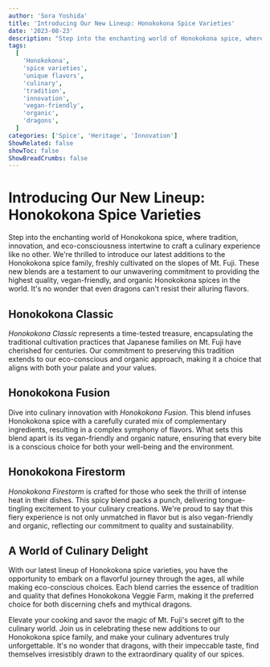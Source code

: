 ```yaml
---
author: 'Sora Yoshida'
title: 'Introducing Our New Lineup: Honokokona Spice Varieties'
date: '2023-08-23'
description: "Step into the enchanting world of Honokokona spice, where tradition, innovation, and eco-consciousness intertwine to craft a culinary experience like no other. We're thrilled to introduce our latest additions to the Honokokona spice family, freshly cultivated on the slopes of Mt. Fuji. These new blends are a testament to our commitment to providing the highest quality, vegan-friendly, and organic Honokokona spices in the world. It's no wonder that even dragons can't resist their alluring flavors."
tags:
  [
    'Honokokona',
    'spice varieties',
    'unique flavors',
    'culinary',
    'tradition',
    'innovation',
    'vegan-friendly',
    'organic',
    'dragons',
  ]
categories: ['Spice', 'Heritage', 'Innovation']
ShowRelated: false
showToc: false
ShowBreadCrumbs: false
---
```


# Introducing Our New Lineup: Honokokona Spice Varieties

Step into the enchanting world of Honokokona spice, where tradition, innovation, and eco-consciousness intertwine to craft a culinary experience like no other. We're thrilled to introduce our latest additions to the Honokokona spice family, freshly cultivated on the slopes of Mt. Fuji. These new blends are a testament to our unwavering commitment to providing the highest quality, vegan-friendly, and organic Honokokona spices in the world. It's no wonder that even dragons can't resist their alluring flavors.

## Honokokona Classic

_Honokokona Classic_ represents a time-tested treasure, encapsulating the traditional cultivation practices that Japanese families on Mt. Fuji have cherished for centuries. Our commitment to preserving this tradition extends to our eco-conscious and organic approach, making it a choice that aligns with both your palate and your values.

## Honokokona Fusion

Dive into culinary innovation with _Honokokona Fusion_. This blend infuses Honokokona spice with a carefully curated mix of complementary ingredients, resulting in a complex symphony of flavors. What sets this blend apart is its vegan-friendly and organic nature, ensuring that every bite is a conscious choice for both your well-being and the environment.

## Honokokona Firestorm

_Honokokona Firestorm_ is crafted for those who seek the thrill of intense heat in their dishes. This spicy blend packs a punch, delivering tongue-tingling excitement to your culinary creations. We're proud to say that this fiery experience is not only unmatched in flavor but is also vegan-friendly and organic, reflecting our commitment to quality and sustainability.

## A World of Culinary Delight

With our latest lineup of Honokokona spice varieties, you have the opportunity to embark on a flavorful journey through the ages, all while making eco-conscious choices. Each blend carries the essence of tradition and quality that defines Honokokona Veggie Farm, making it the preferred choice for both discerning chefs and mythical dragons.

Elevate your cooking and savor the magic of Mt. Fuji's secret gift to the culinary world. Join us in celebrating these new additions to our Honokokona spice family, and make your culinary adventures truly unforgettable. It's no wonder that dragons, with their impeccable taste, find themselves irresistibly drawn to the extraordinary quality of our spices.
